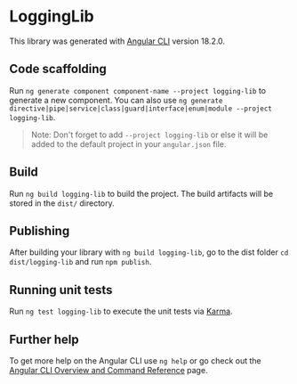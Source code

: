 # LoggingLib

This library was generated with [Angular CLI](https://github.com/angular/angular-cli) version 18.2.0.

## Code scaffolding

Run `ng generate component component-name --project logging-lib` to generate a new component. You can also use `ng generate directive|pipe|service|class|guard|interface|enum|module --project logging-lib`.
> Note: Don't forget to add `--project logging-lib` or else it will be added to the default project in your `angular.json` file. 

## Build

Run `ng build logging-lib` to build the project. The build artifacts will be stored in the `dist/` directory.

## Publishing

After building your library with `ng build logging-lib`, go to the dist folder `cd dist/logging-lib` and run `npm publish`.

## Running unit tests

Run `ng test logging-lib` to execute the unit tests via [Karma](https://karma-runner.github.io).

## Further help

To get more help on the Angular CLI use `ng help` or go check out the [Angular CLI Overview and Command Reference](https://angular.dev/tools/cli) page.
